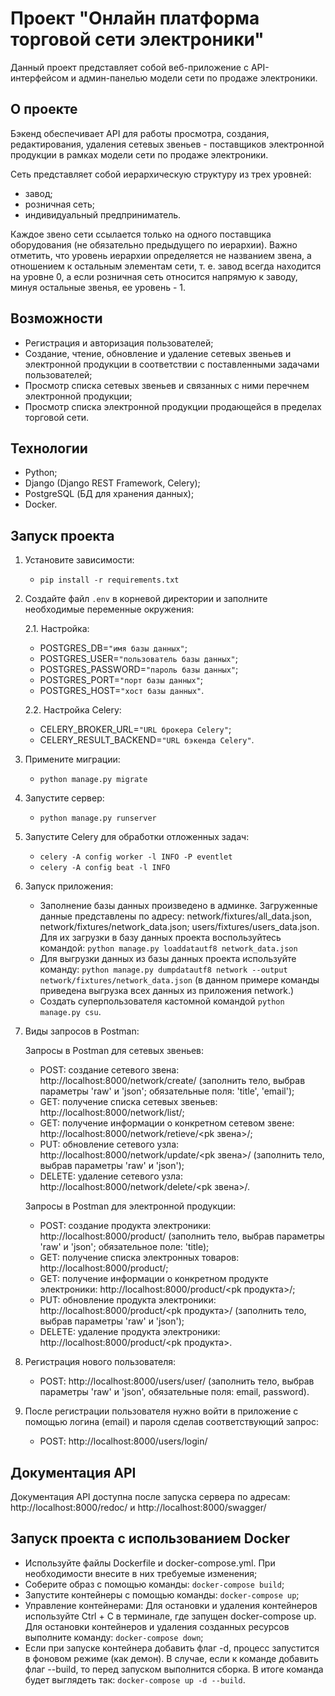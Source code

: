 # Проект "Онлайн платформа торговой сети электроники"

Данный проект представляет собой веб-приложение с API-интерфейсом и админ-панелью модели сети по продаже электроники.

## О проекте

Бэкенд обеспечивает API для работы просмотра, создания, редактирования, удаления сетевых звеньев - поставщиков электронной продукции в рамках модели сети по продаже электроники.

Сеть представляет собой иерархическую структуру из трех уровней:
- завод;
- розничная сеть;
- индивидуальный предприниматель.

Каждое звено сети ссылается только на одного поставщика оборудования (не обязательно предыдущего по иерархии). Важно отметить, что уровень иерархии определяется не названием звена, а отношением к остальным элементам сети, т. е. завод всегда находится на уровне 0, а если розничная сеть относится напрямую к заводу, минуя остальные звенья, ее уровень - 1.

## Возможности

- Регистрация и авторизация пользователей;
- Создание, чтение, обновление и удаление сетевых звеньев и электронной продукции в соответствии с поставленными задачами пользователей;
- Просмотр списка сетевых звеньев и связанных с ними перечнем электронной продукции;
- Просмотр списка электронной продукции продающейся в пределах торговой сети.

## Технологии

- Python;
- Django (Django REST Framework, Celery);
- PostgreSQL (БД для хранения данных);
- Docker.

## Запуск проекта

1. Установите зависимости:
    - `pip install -r requirements.txt`

2. Создайте файл `.env` в корневой директории и заполните необходимые переменные окружения:
    
   2.1. Настройка: 
    - POSTGRES_DB=`"имя базы данных"`;
    - POSTGRES_USER=`"пользователь базы данных"`;
    - POSTGRES_PASSWORD=`"пароль базы данных"`;
    - POSTGRES_PORT=`"порт базы данных"`;
    - POSTGRES_HOST=`"хост базы данных"`.
   
    2.2. Настройка Celery:
    - CELERY_BROKER_URL=`"URL брокера Celery"`;
    - CELERY_RESULT_BACKEND=`"URL бэкенда Celery"`.

3. Примените миграции:
    - `python manage.py migrate`

4. Запустите сервер:
    - `python manage.py runserver`

5. Запустите Celery для обработки отложенных задач:
    - `celery -A config worker -l INFO -P eventlet`
    - `celery -A config beat -l INFO`

6. Запуск приложения:
    - Заполнение базы данных произведено в админке. Загруженные данные представлены по адресу: network/fixtures/all_data.json, network/fixtures/network_data.json; users/fixtures/users_data.json. Для их загрузки в базу данных проекта воспользуйтесь командой: `python manage.py loaddatautf8 network_data.json`
    - Для выгрузки данных из базы данных проекта используйте команду: `python manage.py dumpdatautf8 network --output network/fixtures/network_data.json` (в данном примере команды приведена выгрузка всех данных из приложения network.)
    - Создать суперпользователя кастомной командой `python manage.py csu`.

7. Виды запросов в Postman: 

   Запросы в Postman для сетевых звеньев:
    - POST: создание сетевого звена: http://localhost:8000/network/create/ (заполнить тело, выбрав параметры 'raw' и 'json'; обязательные поля: 'title', 'email');
    - GET: получение списка сетевых звеньев: http://localhost:8000/network/list/;
    - GET: получение информации о конкретном сетевом звене: http://localhost:8000/network/retieve/<pk звена>/;
    - PUT: обновление сетевого узла: http://localhost:8000/network/update/<pk звена>/ (заполнить тело, выбрав параметры 'raw' и 'json');
    - DELETE: удаление сетевого узла: http://localhost:8000/network/delete/<pk звена>/.
   
   Запросы в Postman для электронной продукции:
    - POST: создание продукта электроники: http://localhost:8000/product/ (заполнить тело, выбрав параметры 'raw' и 'json'; обязательное поле: 'title);
    - GET: получение списка электронных товаров: http://localhost:8000/product/;
    - GET: получение информации о конкретном продукте электроники: http://localhost:8000/product/<pk продукта>/;
    - PUT: обновление продукта электроники: http://localhost:8000/product/<pk продукта>/ (заполнить тело, выбрав параметры 'raw' и 'json');
    - DELETE: удаление продукта электроники: http://localhost:8000/product/<pk продукта>.
   
8. Регистрация нового пользователя: 
   - POST: http://localhost:8000/users/user/ (заполнить тело, выбрав параметры 'raw' и 'json', обязательные поля: email, password).
9. После регистрации пользователя нужно войти в приложение с помощью логина (email) и пароля сделав соответствующий запрос:
   - POST: http://localhost:8000/users/login/

## Документация API

Документация API доступна после запуска сервера по адресам: http://localhost:8000/redoc/ и http://localhost:8000/swagger/

## Запуск проекта с использованием Docker
  - Используйте файлы Dockerfile и docker-compose.yml. При необходимости внесите в них требуемые изменения;
  - Соберите образ с помощью команды: `docker-compose build`;
  - Запустите контейнеры с помощью команды: `docker-compose up`;
  - Управление контейнерами: Для остановки и удаления контейнеров используйте Ctrl + C в терминале, где запущен docker-compose up. Для остановки контейнеров и удаления созданных ресурсов выполните команду: `docker-compose down`;
  - Если при запуске контейнера добавить флаг -d, процесс запустится в фоновом режиме (как демон). В случае, если к команде добавить флаг --build, то перед запуском выполнится сборка. В итоге команда будет выглядеть так: `docker-compose up -d --build`.
